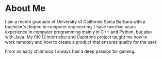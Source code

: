 # About Me
I am a recent graduate of University of California Santa Barbara with a bachelor's degree in computer engineering. I have overfive years experience in computer programming mainly in C++ and Python, but also with Java. My CK-12 internship and Capstone project taught me how to work remotely and how to create a product that ensures quality for the user.

From an early childhood I always had a deep passion for gaming. 
